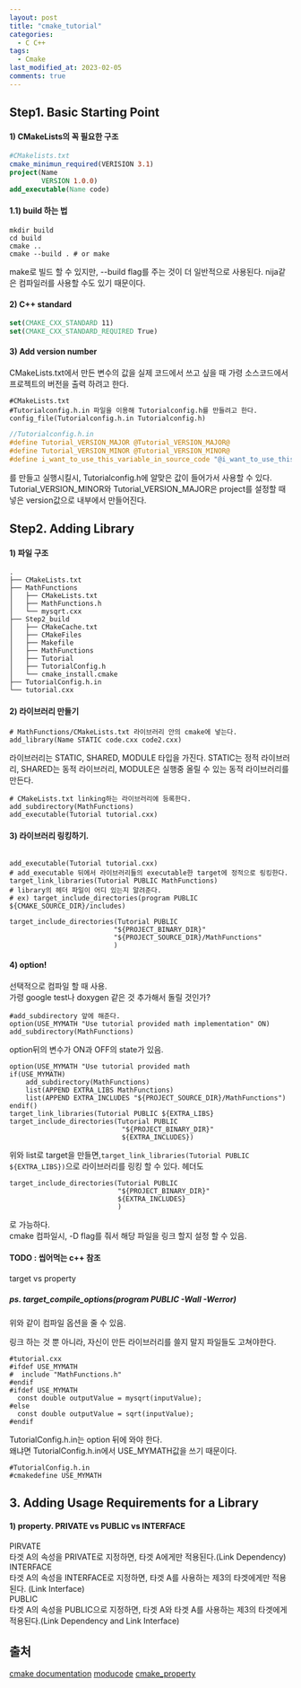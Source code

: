 ```yaml
---
layout: post
title: "cmake_tutorial"
categories:
  - C C++
tags:
  - Cmake
last_modified_at: 2023-02-05
comments: true
---
```

## Step1. Basic Starting Point

#### 1$)$ CMakeLists의 꼭 필요한 구조
```CMake
#CMakelists.txt
cmake_minimun_required(VERISION 3.1)
project(Name
        VERSION 1.0.0)
add_executable(Name code)
```
#### 1.1$)$ build 하는 법
```shell
mkdir build
cd build
cmake ..
cmake --build . # or make
```
make로 빌드 할 수 있지만, --build flag를 주는 것이 더 일반적으로 사용된다. nija같은 컴파일러를 사용할 수도 있기 때문이다.  
#### 2$)$ C++ standard
```CMake
set(CMAKE_CXX_STANDARD 11)
set(CMAKE_CXX_STANDARD_REQUIRED True)
```

#### 3$)$ Add version number
CMakeLists.txt에서 만든 변수의 값을 실제 코드에서 쓰고 싶을 때 가령 소스코드에서 프로젝트의 버전을 출력 하려고 한다. 
```
#CMakeLists.txt
#Tutorialconfig.h.in 파일을 이용해 Tutorialconfig.h를 만들려고 한다.
config_file(Tutorialconfig.h.in Tutorialconfig.h)
```
```c
//Tutorialconfig.h.in
#define Tutorial_VERSION_MAJOR @Tutorial_VERSION_MAJOR@
#define Tutorial_VERSION_MINOR @Tutorial_VERSION_MINOR@
#define i_want_to_use_this_variable_in_source_code "@i_want_to_use_this_variable_in_source_code@"
```
를 만들고 실행시킬시, Tutorialconfig.h에 알맞은 값이 들어가서 사용할 수 있다.  
Tutorial_VERSION_MINOR와 Tutorial_VERSION_MAJOR은 project를 설정할 때 넣은 version값으로 내부에서 만들어진다.  


## Step2. Adding Library
#### 1) 파일 구조
```
.
├── CMakeLists.txt
├── MathFunctions
│   ├── CMakeLists.txt
│   ├── MathFunctions.h
│   └── mysqrt.cxx
├── Step2_build
│   ├── CMakeCache.txt
│   ├── CMakeFiles
│   ├── Makefile
│   ├── MathFunctions
│   ├── Tutorial
│   ├── TutorialConfig.h
│   └── cmake_install.cmake
├── TutorialConfig.h.in
└── tutorial.cxx
```
#### 2) 라이브러리 만들기
```
# MathFunctions/CMakeLists.txt 라이브러리 안의 cmake에 넣는다.
add_library(Name STATIC code.cxx code2.cxx) 
```
라이브러리는 STATIC, SHARED, MODULE 타입을 가진다. STATIC는 정적 라이브러리, SHARED는 동적 라이브러리, MODULE은 실행중 올릴 수 있는 동적 라이브러리를 만든다.  

```
# CMakeLists.txt linking하는 라이브러리에 등록한다.
add_subdirectory(MathFunctions)
add_executable(Tutorial tutorial.cxx)
```

#### 3) 라이브러리 링킹하기.

``` 

add_executable(Tutorial tutorial.cxx)
# add_executable 뒤에서 라이브러리들의 executable한 target에 정적으로 링킹한다.
target_link_libraries(Tutorial PUBLIC MathFunctions)
# library의 헤더 파일이 어디 있는지 알려준다.
# ex) target_include_directories(program PUBLIC ${CMAKE_SOURCE_DIR}/includes)
 
target_include_directories(Tutorial PUBLIC
                          "${PROJECT_BINARY_DIR}"
                          "${PROJECT_SOURCE_DIR}/MathFunctions"
                          )

```

#### 4) option!
선택적으로 컴파일 할 때 사용.  
가령 google test나 doxygen 같은 것 추가해서 돌릴 것인가?  
```
#add_subdirectory 앞에 해준다.
option(USE_MYMATH "Use tutorial provided math implementation" ON)
add_subdirectory(MathFunctions)
```

option뒤의 변수가 ON과 OFF의 state가 있음.  
```
option(USE_MYMATH "Use tutorial provided math 
if(USE_MYMATH)
    add_subdirectory(MathFunctions)
    list(APPEND EXTRA_LIBS MathFunctions)
    list(APPEND EXTRA_INCLUDES "${PROJECT_SOURCE_DIR}/MathFunctions")
endif()
target_link_libraries(Tutorial PUBLIC ${EXTRA_LIBS}
target_include_directories(Tutorial PUBLIC
                            "${PROJECT_BINARY_DIR}"
                            ${EXTRA_INCLUDES})
```
위와 list로 target을 만들면,```target_link_libraries(Tutorial PUBLIC ${EXTRA_LIBS})```으로 라이브러리를 링킹 할 수 있다. 헤더도  
```
target_include_directories(Tutorial PUBLIC
                           "${PROJECT_BINARY_DIR}"
                           ${EXTRA_INCLUDES}
                           )
```  
로 가능하다.  
cmake 컴파일시, -D flag를 줘서 해당 파일을 링크 할지 설정 할 수 있음. 



#### TODO : 씹어먹는 c++  참조
target vs property  

##### ps. target_compile_options$($program PUBLIC -Wall -Werror$)$
위와 같이 컴파일 옵션을 줄 수 있음.   

링크 하는 것 뿐 아니라, 자신이 만든 라이브러리를 쓸지 말지 파일들도 고쳐야한다.
```
#tutorial.cxx
#ifdef USE_MYMATH
#  include "MathFunctions.h"
#endif
#ifdef USE_MYMATH
  const double outputValue = mysqrt(inputValue);
#else
  const double outputValue = sqrt(inputValue);
#endif
```
TutorialConfig.h.in는 option 뒤에 와야 한다.  
왜냐면 TutorialConfig.h.in에서 USE_MYMATH값을 쓰기 때문이다.  
```
#TutorialConfig.h.in
#cmakedefine USE_MYMATH
```

## 3. Adding Usage Requirements for a Library

#### 1$)$ property. PRIVATE vs PUBLIC vs INTERFACE
PIRVATE  
타겟 A의 속성을 PRIVATE로 지정하면, 타겟 A에게만 적용된다.(Link Dependency)  
INTERFACE  
타겟 A의 속성을 INTERFACE로 지정하면, 타겟 A를 사용하는 제3의 타겟에게만 적용된다. (Link Interface)  
PUBLIC  
타겟 A의 속성을 PUBLIC으로 지정하면, 타겟 A와 타겟 A를 사용하는 제3의 타겟에게 적용된다.(Link Dependency and Link Interface)  
## 출처
[cmake documentation][1]
[moducode][2]
[cmake_property][3]

[1]:[https://cmake.org/cmake/help/latest/index.html]
[2]:[https://modoocode.com/332]
[3]:[https://medium.com/@yjo/cmake-%EB%B9%8C%EB%93%9C-%EC%8B%9C%EC%8A%A4%ED%85%9C-%EB%A7%8C%EB%93%A4%EA%B8%B0-9ec3e2d66cf0]